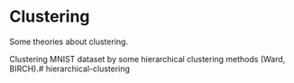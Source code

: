 # Clustering 

Some theories about clustering.

Clustering MNIST dataset by some hierarchical clustering methods (Ward, BIRCH).# hierarchical-clustering
